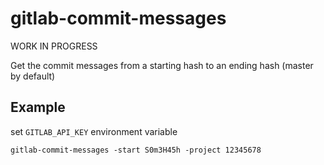 # gitlab-commit-messages

WORK IN PROGRESS

Get the commit messages from a starting hash to an ending hash (master by default)

## Example

set `GITLAB_API_KEY` environment variable

`gitlab-commit-messages -start S0m3H45h -project 12345678`